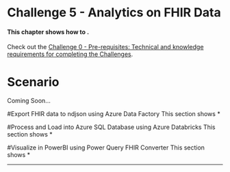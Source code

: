 # Challenge 5 - Analytics on FHIR Data

#### This chapter shows how to .

Check out the [Challenge 0 - Pre-requisites: Technical and knowledge requirements for completing the Challenges](./Challenge0-Prerequistes/ReadMe.md).

# Scenario
Coming Soon...

#Export FHIR data to ndjson using Azure Data Factory
This section shows 
*

#Process and Load into Azure SQL Database using Azure Databricks
This section shows 
*

#Visualize in PowerBI using Power Query FHIR Converter
This section shows 
*

***

